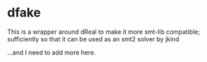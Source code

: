 # dfake
This is a wrapper around dReal to make it more smt-lib compatible; sufficiently so that it can be used as an smt2 solver by jkind

...and I need to add more here.
